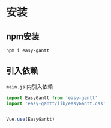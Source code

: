 # 安装

## npm安装

```sh
npm i easy-gantt
```

## 引入依赖
``` main.js ``` 内引入依赖
```js
import EasyGantt from 'easy-gantt'
import 'easy-gantt/lib/easyGantt.css'


Vue.use(EasyGantt)
```
